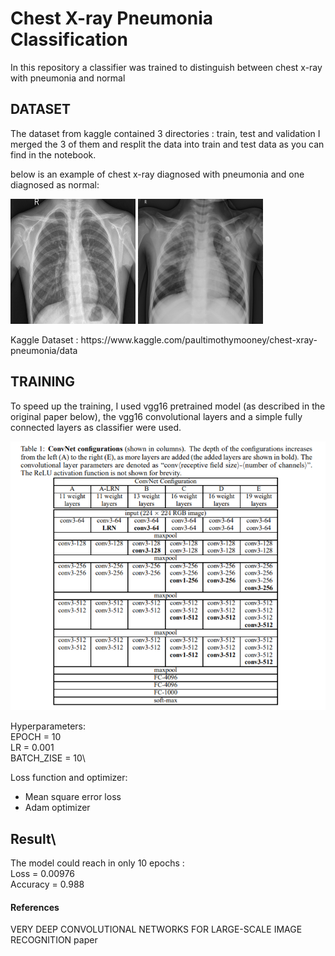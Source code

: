 # Chest X-ray Pneumonia Classification

In this repository a classifier was trained to distinguish between chest x-ray with pneumonia and normal
## DATASET
The dataset from kaggle contained 3 directories : train, test and validation
I merged the 3 of them and resplit the data into train and test data as you can find in the notebook.

below is an example of chest x-ray diagnosed with pneumonia and one diagnosed as normal:

<p float="left">
  <img src="/dataset/NORMAL/IM-0001-0001.jpeg" width="200"  height="200" title="NORMAL" />
  <img src="/dataset/PNEUMONIA/person3_virus_17.jpeg" width="200" height="200" title="PNEUMONIA"/> 
</p>
Kaggle Dataset : https://www.kaggle.com/paultimothymooney/chest-xray-pneumonia/data

## TRAINING
To speed up the training, I used vgg16 pretrained model (as described in the original paper below), the vgg16 convolutional layers and a simple fully connected layers as classifier were used.

![GitHub Logo](/assets/vgg_architecture.PNG)

Hyperparameters:\
EPOCH = 10\
LR = 0.001\
BATCH_ZISE = 10\

Loss function and optimizer:
- Mean square error loss
- Adam optimizer

## Result\
The model could reach in only 10 epochs :\
Loss = 0.00976\
Accuracy = 0.988


#### References
VERY DEEP CONVOLUTIONAL NETWORKS FOR LARGE-SCALE IMAGE RECOGNITION paper
